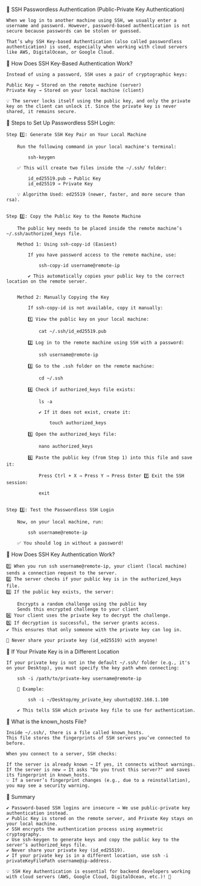 📌 SSH Passwordless Authentication (Public-Private Key Authentication)

    When we log in to another machine using SSH, we usually enter a username and password. However, password-based authentication is not secure because passwords can be stolen or guessed.

    That’s why SSH Key-based Authentication (also called passwordless authentication) is used, especially when working with cloud servers like AWS, DigitalOcean, or Google Cloud.


📌 How Does SSH Key-Based Authentication Work?

    Instead of using a password, SSH uses a pair of cryptographic keys:

    Public Key → Stored on the remote machine (server)
    Private Key → Stored on your local machine (client)

    💡 The server locks itself using the public key, and only the private key on the client can unlock it. Since the private key is never shared, it remains secure.


📌 Steps to Set Up Passwordless SSH Login:

    Step 1️⃣: Generate SSH Key Pair on Your Local Machine

        Run the following command in your local machine's terminal:

            ssh-keygen

        ✅ This will create two files inside the ~/.ssh/ folder:

            id_ed25519.pub → Public Key
            id_ed25519 → Private Key

        💡 Algorithm Used: ed25519 (newer, faster, and more secure than rsa).


    Step 2️⃣: Copy the Public Key to the Remote Machine
        
        The public key needs to be placed inside the remote machine’s ~/.ssh/authorized_keys file.

        Method 1: Using ssh-copy-id (Easiest)

            If you have password access to the remote machine, use:

                ssh-copy-id username@remote-ip

            ✔️ This automatically copies your public key to the correct location on the remote server.


        Method 2: Manually Copying the Key

            If ssh-copy-id is not available, copy it manually:

            1️⃣ View the public key on your local machine:

                cat ~/.ssh/id_ed25519.pub

            2️⃣ Log in to the remote machine using SSH with a password:

                ssh username@remote-ip

            3️⃣ Go to the .ssh folder on the remote machine:

                cd ~/.ssh

            4️⃣ Check if authorized_keys file exists:

                ls -a

                ✔ If it does not exist, create it:

                    touch authorized_keys

            5️⃣ Open the authorized_keys file:

                nano authorized_keys

            6️⃣ Paste the public key (from Step 1) into this file and save it:

                Press Ctrl + X → Press Y → Press Enter 7️⃣ Exit the SSH session:

                exit


    Step 3️⃣: Test the Passwordless SSH Login

        Now, on your local machine, run:

            ssh username@remote-ip

        ✅ You should log in without a password!


📌 How Does SSH Key Authentication Work?

    1️⃣ When you run ssh username@remote-ip, your client (local machine) sends a connection request to the server.
    2️⃣ The server checks if your public key is in the authorized_keys file.
    3️⃣ If the public key exists, the server:

        Encrypts a random challenge using the public key
        Sends this encrypted challenge to your client
    4️⃣ Your client uses the private key to decrypt the challenge.
    5️⃣ If decryption is successful, the server grants access.
    ✔ This ensures that only someone with the private key can log in.

    🚨 Never share your private key (id_ed25519) with anyone!


📌 If Your Private Key is in a Different Location

    If your private key is not in the default ~/.ssh/ folder (e.g., it's on your Desktop), you must specify the key path when connecting:

        ssh -i /path/to/private-key username@remote-ip

        🔹 Example:

            ssh -i ~/Desktop/my_private_key ubuntu@192.168.1.100

        ✔ This tells SSH which private key file to use for authentication.


📌 What is the known_hosts File?

    Inside ~/.ssh/, there is a file called known_hosts.
    This file stores the fingerprints of SSH servers you’ve connected to before.

    When you connect to a server, SSH checks:

    If the server is already known → If yes, it connects without warnings.
    If the server is new → It asks "Do you trust this server?" and saves its fingerprint in known_hosts.
    💡 If a server’s fingerprint changes (e.g., due to a reinstallation), you may see a security warning.


📌 Summary

    ✔ Password-based SSH logins are insecure → We use public-private key authentication instead.
    ✔ Public Key is stored on the remote server, and Private Key stays on your local machine.
    ✔ SSH encrypts the authentication process using asymmetric cryptography.
    ✔ Use ssh-keygen to generate keys and copy the public key to the server’s authorized_keys file.
    ✔ Never share your private key (id_ed25519).
    ✔ If your private key is in a different location, use ssh -i privateKeyFilePath username@ip-address.

    💡 SSH Key Authentication is essential for backend developers working with cloud servers (AWS, Google Cloud, DigitalOcean, etc.)! 🚀


